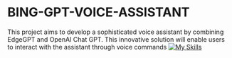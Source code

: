 # BING-GPT-VOICE-ASSISTANT
This project aims to develop a sophisticated voice assistant by combining EdgeGPT and OpenAI Chat GPT. This innovative solution will enable users to interact with the assistant through voice commands 
[![My Skills](https://skills.thijs.gg/icons?i=python)](https://skills.thijs.gg)
